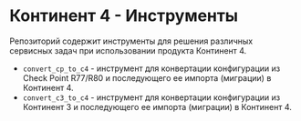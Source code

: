 # Континент 4 - Инструменты

Репозиторий содержит инструменты для решения различных сервисных задач при использовании продукта Континент 4.

- `convert_cp_to_c4` - инструмент для конвертации конфигурации из Check Point R77/R80 и последующего ее импорта (миграции) в Континент 4.
- `convert_с3_to_c4` - инструмент для конвертации конфигурации из Континент 3 и последующего ее импорта (миграции) в Континент 4.
